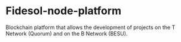 # Fidesol-node-platform
Blockchain platform that allows the development of projects on the T Network (Quorum) and on the B Network (BESU).
